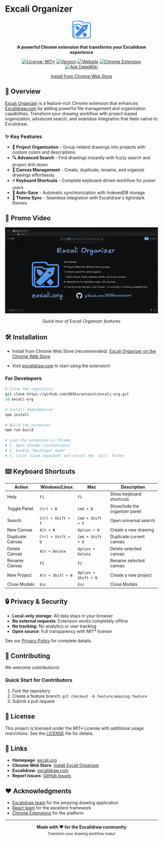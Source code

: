 # Excali Organizer

<div align="center">
  <img src="public/icon-128.png" alt="Excali Organizer Logo" width="64" height="64">

  **A powerful Chrome extension that transforms your Excalidraw experience**

  [![License: MIT*](https://img.shields.io/badge/License-MIT%2A-yellow.svg)](LICENSE)
  [![Version](https://img.shields.io/badge/version-1.1.0-blue.svg)](public/manifest.json)
  [![Website](https://img.shields.io/badge/Website-excali.org-blue.svg)](https://excali.org)
  [![Chrome Extension](https://img.shields.io/badge/Chrome-Extension-green.svg)](https://chromewebstore.google.com/detail/excali-organizer/ofhbmolegnmdaoblohnojkdmijemmohe)
  [![Ask DeepWiki](https://deepwiki.com/badge.svg)](https://deepwiki.com/805karansaini/excali-org)
  <!-- -->
  <a href="https://chromewebstore.google.com/detail/excali-organizer/ofhbmolegnmdaoblohnojkdmijemmohe">Install from Chrome Web Store</a>
</div>

## 🚀 Overview

[Excali Organizer](excali.org) is a feature-rich Chrome extension that enhances [Excalidraw.com](https://excalidraw.com) by adding powerful file management and organization capabilities. Transform your drawing workflow with project-based organization, advanced search, and seamless integration that feels native to Excalidraw.

### ✨ Key Features

- **📁 Project Organization** - Group related drawings into projects with custom colors and descriptions
- **🔍 Advanced Search** - Find drawings instantly with fuzzy search and project drill-down
- **🔄 Canvas Management** - Create, duplicate, rename, and organize drawings effortlessly
- **⚡ Keyboard Shortcuts** - Complete keyboard-driven workflow for power users
- **💾 Auto-Save** - Automatic synchronization with IndexedDB storage
- **🎨 Theme Sync** - Seamless integration with Excalidraw's light/dark themes

## 🎥 Promo Video

<div align="center">
  <img src="artifacts/social/promo-video-60fps-720p.gif" alt="Excali Organizer promo demo" width="720">
  <p><em>Quick tour of Excali Organizer features</em></p>
</div>

## 🛠️ Installation

- Install from Chrome Web Store (recommended): [Excali Organizer on the Chrome Web Store](https://chromewebstore.google.com/detail/excali-organizer/ofhbmolegnmdaoblohnojkdmijemmohe)

- Visit [excalidraw.com](https://excalidraw.com) to start using the extension!


### For Developers

```bash
# Clone the repository
git clone https://github.com/805karansaini/excali-org.git
cd excali-org

# Install dependencies
npm install

# Build the extension
npm run build

# Load the extension in Chrome
# 1. Open chrome://extensions/
# 2. Enable "Developer mode"
# 3. Click "Load unpacked" and select the `dist` folder
```

## ⌨️ Keyboard Shortcuts

| Action | Windows/Linux | Mac | Description |
|--------|---------------|-----|-------------|
| Help | `F1` | `F1` | Show keyboard shortcuts |
| Toggle Panel | `Ctrl + B` | `Cmd + B` | Show/hide the organizer panel |
| Search | `Ctrl + Shift + F` | `Cmd + Shift + F` | Open universal search |
| New Canvas | `Alt + N` | `Option + N` | Create a new drawing |
| Duplicate Canvas | `Ctrl + Shift + D` | `Cmd + Shift + D` | Duplicate current canvas |
| Delete Canvas | `Alt + Delete` | `Option + Delete` | Delete selected canvas |
| Rename Canvas | `F2` | `F2` | Rename selected canvas |
| New Project | `Alt + Shift + N` | `Option + Shift + N` | Create a new project |
|Close Modals|`Esc`|`Esc`|Close Modals|


## 🔒 Privacy & Security

- **Local-only storage**: All data stays in your browser
- **No external requests**: Extension works completely offline
- **No tracking**: No analytics or user tracking
- **Open source**: Full transparency with MIT* license

See our [Privacy Policy](PRIVACY_POLICY.md) for complete details.

## 🤝 Contributing

We welcome contributions!

### Quick Start for Contributors

1. Fork the repository
2. Create a feature branch: `git checkout -b feature/amazing-feature`
3. Submit a pull request

## 📄 License

This project is licensed under the MIT* License with additional usage restrictions. See the [LICENSE](LICENSE) file for details.

## 🔗 Links

- **Homepage**: [excali.org](https://excali.org)
- **Chrome Web Store**: [Install Excali Organizer](https://chromewebstore.google.com/detail/excali-organizer/ofhbmolegnmdaoblohnojkdmijemmohe)
- **Excalidraw**: [excalidraw.com](https://excalidraw.com)
- **Report Issues**: [GitHub Issues](https://github.com/805karansaini/excali-org/issues)

## ❤️ Acknowledgments

- [Excalidraw team](https://github.com/excalidraw/excalidraw) for the amazing drawing application
- [React team](https://react.dev) for the excellent framework
- [Chrome Extensions](https://developer.chrome.com/docs/extensions/) for the platform

---

<div align="center">
  <strong>Made with ❤️ for the Excalidraw community</strong>
  <br>
  <sub>Transform your drawing workflow today!</sub>
</div>
